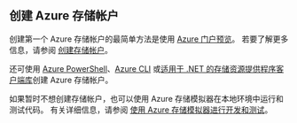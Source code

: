 ## <a name="create-an-azure-storage-account"></a>创建 Azure 存储帐户
创建第一个 Azure 存储帐户的最简单方法是使用 [Azure 门户预览](https://portal.azure.cn)。 若要了解更多信息，请参阅 [创建存储帐户](/documentation/articles/storage-create-storage-account/#create-a-storage-account)。

还可使用 [Azure PowerShell](/documentation/articles/storage-powershell-guide-full/)、[Azure CLI](/documentation/articles/storage-azure-cli/) 或[适用于 .NET 的存储资源提供程序客户端库](https://docs.microsoft.com/dotnet/api/microsoft.azure.management.storage)创建 Azure 存储帐户。

如果暂时不想创建存储帐户，也可以使用 Azure 存储模拟器在本地环境中运行和测试代码。 有关详细信息，请参阅 [使用 Azure 存储模拟器进行开发和测试](/documentation/articles/storage-use-emulator/)。